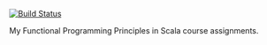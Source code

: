  [![Build Status](https://travis-ci.org/denyago/progfun-005-scala.svg?branch=master)](https://travis-ci.org/denyago/progfun-005-scala)

My Functional Programming Principles in Scala course assignments.
